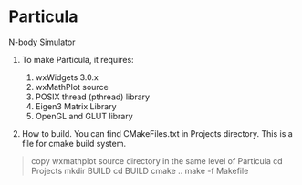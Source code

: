# Particula
N-body Simulator

1. To make Particula, it requires:

    1. wxWidgets 3.0.x
    2. wxMathPlot source
    3. POSIX thread (pthread) library
    4. Eigen3 Matrix Library
    5. OpenGL and GLUT library

2. How to build.
You can find CMakeFiles.txt in Projects directory. This is a file for 
cmake build system.

 > copy wxmathplot source directory in the same level of Particula
 > cd Projects
 > mkdir BUILD
 > cd BUILD
 > cmake .. 
 > make -f Makefile

